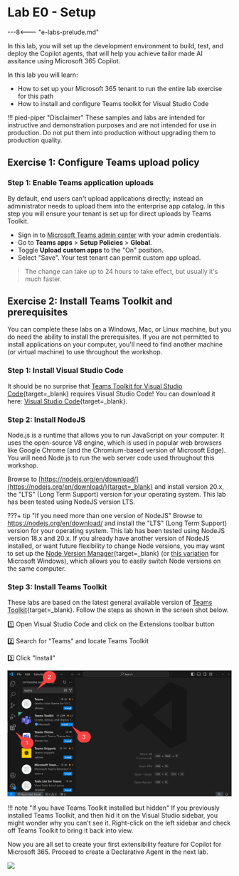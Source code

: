 # Lab E0 - Setup

---8<--- "e-labs-prelude.md"

In this lab, you will set up the development environment to build, test, and deploy the Copilot agents, that will help you achieve tailor made AI assitance using Microsoft 365 Copilot. 


In this lab you will learn:

- How to set up your Microsoft 365 tenant to run the entire lab exercise for this path
- How to install and configure Teams toolkit for Visual Studio Code

!!! pied-piper "Disclaimer"
    These samples and labs are intended for instructive and demonstration purposes and are not intended for use in production. Do not put them into production without upgrading them to production quality.


## Exercise 1: Configure Teams upload policy

### Step 1: Enable Teams application uploads

By default, end users can't upload applications directly; instead an administrator needs to upload them into the enterprise app catalog. In this step you will ensure your tenant is set up for direct uploads by Teams Toolkit.

- Sign in to [Microsoft Teams admin center](https://admin.teams.microsoft.com/dashboard) with your admin credentials.
- Go to **Teams apps** > **Setup Policies** > **Global**.
- Toggle **Upload custom apps** to the "On" position.
- Select "Save". Your test tenant can permit custom app upload.


> The change can take up to 24 hours to take effect, but usually it's much faster.

<cc-end-step lab="e0" exercise="1" step="1" />

## Exercise 2: Install Teams Toolkit and prerequisites
You can complete these labs on a Windows, Mac, or Linux machine, but you do need the ability to install the prerequisites. If you are not permitted to install applications on your computer, you'll need to find another machine (or virtual machine) to use throughout the workshop.

### Step 1: Install Visual Studio Code

It should be no surprise that [Teams Toolkit for Visual Studio Code](){target=_blank} requires Visual Studio Code! You can download it here: [Visual Studio Code](https://code.visualstudio.com/download){target=_blank}.

<cc-end-step lab="e0" exercise="2" step="1" />

### Step 2: Install NodeJS

Node.js is a runtime that allows you to run JavaScript on your computer. It uses the open-source V8 engine, which is used in popular web browsers like Google Chrome (and the Chromium-based version of Microsoft Edge). You will need Node.js to run the web server code used throughout this workshop.

Browse to [https://nodejs.org/en/download/](https://nodejs.org/en/download/){target=_blank} and install version 20.x, the "LTS" (Long Term Support) version for your operating system. This lab has been tested using NodeJS version LTS.

???+ tip "If you need more than one version of NodeJS"
    Browse to https://nodejs.org/en/download/ and install the "LTS" (Long Term Support) version for your operating system. This lab has been tested using NodeJS version 18.x and 20.x. If you already have another version of NodeJS installed, or want future flexibility to change Node versions, you may want to set up the [Node Version Manager](https://github.com/nvm-sh/nvm){target=_blank} (or [this variation](https://github.com/coreybutler/nvm-windows) for Microsoft Windows), which allows you to easily switch Node versions on the same computer.

<cc-end-step lab="e0" exercise="2" step="2" />

### Step 3: Install Teams Toolkit

These labs are based on the latest general available version of [Teams Toolkit](https://marketplace.visualstudio.com/items?itemName=TeamsDevApp.ms-teams-vscode-extension){target=_blank}.
Follow the steps as shown in the screen shot below.

1️⃣ Open Visual Studio Code and click on the Extensions toolbar button

2️⃣ Search for "Teams" and locate Teams Toolkit

3️⃣ Click "Install"

![Open the App setup policies](../../assets/images/extend-m365-copilot-00/install-ttk.png)

!!! note "If you have Teams Toolkit installed but hidden"
    If you previously installed Teams Toolkit, and then hid it on the Visual Studio sidebar, you might wonder why you can't see it. Right-click on the left sidebar and check off Teams Toolkit to bring it back into view.

<cc-end-step lab="e0" exercise="2" step="3" />
    
Now you are all set to create your first extensibility feature for Copilot for Microsoft 365. Proceed to create a Declarative Agent in the next lab. 

<img src="https://pnptelemetry.azurewebsites.net/copilot-camp/extend-m365-copilot/00-prerequisites" />